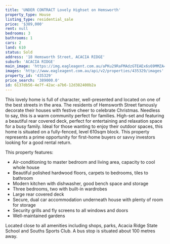 ```yaml
---
title: 'UNDER CONTRACT Lovely Highset on Hemsworth'
property_type: House
listing_type: residential_sale
price: '$389,000'
rent: null
bedrooms: 3
bathrooms: 1
cars: 2
land: 610
status: Sold
address: '18 Hemsworth Street, ACACIA RIDGE'
suburb: 'ACACIA RIDGE'
main_image: 'https://img.eagleagent.com.au/aPKu29RaFMAdzGTEAEx6s69MMZA=/1280x854/smart/https://s3-us-west-2.amazonaws.com/eagleagent-orig/images/6823282/119285947-image-M.jpg'
images: 'http://www.eagleagent.com.au/api/v2/properties/435329/images'
property_id: '435329'
price_search: '389000.0'
id: 6137db56-4e7f-42ac-a7b6-12d382400b2a
---
```

This lovely home is full of character, well-presented and located on one of the best streets in the area. The residents of Hemsworth Street famously decorate their houses with festive cheer to celebrate Christmas. Needless to say, this is a warm community perfect for families. High-set and featuring a beautiful rear covered deck, perfect for entertaining and relaxation space for a busy family. Ideal for those wanting to enjoy their outdoor spaces, this home is situated on a fully-fenced, level 610sqm block. This property represents a prime opportunity for first-home buyers or savvy investors looking for a good rental return.

This property features:

*  Air-conditioning to master bedroom and living area, capacity to cool whole house
*  Beautiful polished hardwood floors, carpets to bedrooms, tiles to bathroom
*  Modern kitchen with dishwasher, good bench space and storage
*  Three bedrooms, two with built-in wardrobes
*  Large rear covered deck
*  Secure, dual car accommodation underneath house with plenty of room for storage
*  Security grills and fly screens to all windows and doors
*  Well-maintained gardens

Located close to all amenities including shops, parks, Acacia Ridge State School and Souths Sports Club. A bus stop is situated about 100 metres away.